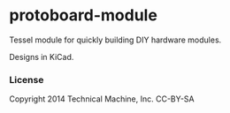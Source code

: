 protoboard-module
=================

Tessel module for quickly building DIY hardware modules.

Designs in KiCad.

### License

Copyright 2014 Technical Machine, Inc.
CC-BY-SA
